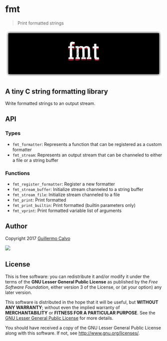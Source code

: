 
# fmt

> Print formatted strings

![](https://github.com/LeakyAbstractions/fmt/raw/master/doc/logo.png)


## A tiny C string formatting library

Write formatted strings to an output stream.


## API


### Types

- `fmt_formatter`: Represents a function that can be registered as a custom formatter
- `fmt_stream`: Represents an output stream that can be channeled to either a file or a string buffer


### Functions

- `fmt_register_formatter`: Register a new formatter
- `fmt_stream_buffer`: Initialize stream channeled to a string buffer
- `fmt_stream_file`: Initialize stream channeled to a file
- `fmt_print`: Print formatted
- `fmt_print_builtin`: Print formatted (builtin parameters only)
- `fmt_vprint`: Print formatted variable list of arguments


## Author

Copyright 2017 [Guillermo Calvo](https://github.com/guillermocalvo)

[![](https://guillermo.dev/assets/images/thumb.png)](https://guillermo.dev/)


## License

This is free software: you can redistribute it and/or modify it under the terms
of the **GNU Lesser General Public License** as published by the
*Free Software Foundation*, either version 3 of the License, or (at your option)
any later version.

This software is distributed in the hope that it will be useful, but
**WITHOUT ANY WARRANTY**; without even the implied warranty of
**MERCHANTABILITY** or **FITNESS FOR A PARTICULAR PURPOSE**. See the
[GNU Lesser General Public License](http://www.gnu.org/licenses/lgpl.html) for
more details.

You should have received a copy of the GNU Lesser General Public License along
with this software. If not, see <http://www.gnu.org/licenses/>.
